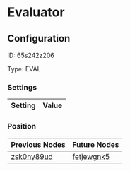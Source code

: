 # Evaluator
## Configuration
ID:  65s242z206

Type: EVAL 


### Settings
| Setting | Value  |
| :------------------------ | ---------------------------------------- |
 




### Position
| Previous Nodes | Future Nodes |
| :------------- | ------------ |
| [zsk0ny89ud](./zsk0ny89ud.md) | [fetjewgnk5](./fetjewgnk5.md) |